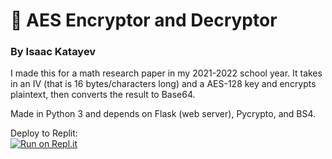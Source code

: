 # 🔑 AES Encryptor and Decryptor
### By Isaac Katayev 

I made this for a math research paper in my 2021-2022 school year. It takes in an IV (that is 16 bytes/characters long) and a AES-128 key and encrypts plaintext, then converts the result to Base64.

Made in Python 3 and depends on Flask (web server), Pycrypto, and BS4. 

Deploy to Replit: <br>
[![Run on Repl.it](https://repl.it/badge/github/isaackatayev/aes-encryption)](https://repl.it/github/isaackatayev/aes-encryption)
